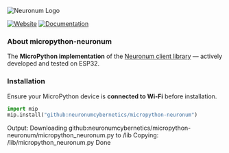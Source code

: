 ![Neuronum Logo](https://neuronum.net/static/logo_pip.png "Neuronum")

[![Website](https://img.shields.io/badge/Website-Neuronum-blue)](https://neuronum.net) [![Documentation](https://img.shields.io/badge/Docs-Read%20now-green)](https://github.com/neuronumcybernetics/micropython-neuronum)


### **About micropython-neuronum**
The **MicroPython implementation** of the [Neuronum client library](https://pypi.org/project/neuronum/) — actively developed and tested on ESP32.

### **Installation**
Ensure your MicroPython device is **connected to Wi-Fi** before installation.

```python
import mip
mip.install("github:neuronumcybernetics/micropython-neuronum")
```

Output:
Downloading github:neuronumcybernetics/micropython-neuronum/micropython_neuronum.py to /lib
Copying: /lib/micropython_neuronum.py
Done

